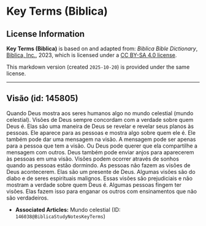 # Key Terms (Biblica)

## License Information

**Key Terms (Biblica)** is based on and adapted from: _Biblica Bible Dictionary_, [Biblica, Inc.](https://www.biblica.com/), 2023, which is licensed under a [CC BY-SA 4.0 license](https://creativecommons.org/licenses/by-sa/4.0/legalcode.en).

This markdown version (created `2025-10-20`) is provided under the same license.



--------------------------------

## Visão (id: 145805)

Quando Deus mostra aos seres humanos algo no mundo celestial (mundo celestial). Visões de Deus sempre concordam com a verdade sobre quem Deus é. Elas são uma maneira de Deus se revelar e revelar seus planos às pessoas. Ele aparece para as pessoas e mostra algo sobre quem ele é. Ele também pode dar uma mensagem na visão. A mensagem pode ser apenas para a pessoa que tem a visão. Ou Deus pode querer que ela compartilhe a mensagem com outros. Deus também pode enviar anjos para aparecerem às pessoas em uma visão. Visões podem ocorrer através de sonhos quando as pessoas estão dormindo. As pessoas não fazem as visões de Deus acontecerem. Elas são um presente de Deus. Algumas visões são do diabo e de seres espirituais malignos. Essas visões são prejudiciais e não mostram a verdade sobre quem Deus é. Algumas pessoas fingem ter visões. Elas fazem isso para enganar os outros com ensinamentos que não são verdadeiros.

* **Associated Articles:** Mundo celestial (ID: `146038@BiblicaStudyNotesKeyTerms`)


